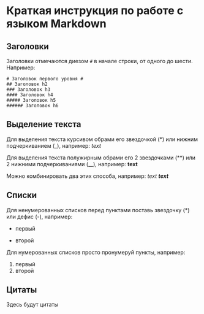 # Краткая инструкция по работе с языком Markdown

## Заголовки

Заголовки отмечаются диезом `#` в начале строки, от
одного до шести. Например:

```
# Заголовок первого уровня #
## Заголовок h2
### Заголовок h3
#### Заголовок h4
##### Заголовок h5
###### Заголовок h6
```

## Выделение текста

Для выделения текста курсивом обрами его звездочкой (*) или нижним подчеркиванием (_), например:
*text*

Для выделения текста полужирным обрами его 2 звездочками (**) или 2 нижними подчеркиваниями (__), например:
**text**

Можно комбинировать два этих способа, например:
_text **text**_

## Списки 

Для ненумерованных списков перед пунктами поставь звездочку (*) или дефис (-), например:
* первый
- второй

Для нумерованных списков просто пронумеруй пункты, например:
1. первый
2. второй

## Цитаты

Здесь будут цитаты